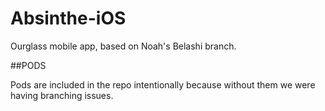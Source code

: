 # Absinthe-iOS

Ourglass mobile app, based on Noah's Belashi branch.

##PODS

Pods are included in the repo intentionally because without them we were having branching issues.
